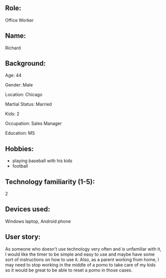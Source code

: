 ## Role:
Office Worker
## Name:
Richard
## Background:
Age: 44

Gender: Male

Location: Chicago

Martial Status: Married

Kids: 2

Occupation: Sales Manager

Education: MS
## Hobbies:
* playing baseball with his kids
* football
## Technology familiarity (1-5):
2
## Devices used:
Windows laptop, Android phone

## User story:
As someone who doesn't use technology very often and is unfamiliar with it, I would like the timer to be simple and easy to use and maybe have some sort of instructions on how to use it. Also, as a parent working from home, I may need to stop working in the middle of a pomo to take care of my kids so it would be great to be able to reset a pomo in those cases.